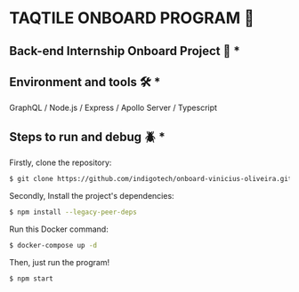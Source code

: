 # TAQTILE ONBOARD PROGRAM 🚀

## Back-end Internship Onboard Project  📇 *

## Environment and tools 🛠️ *

GraphQL / Node.js / Express / Apollo Server / Typescript

## Steps to run and debug 🪲 *

Firstly, clone the repository:

```bash
$ git clone https://github.com/indigotech/onboard-vinicius-oliveira.git
```

Secondly, Install the project's dependencies:

```bash
$ npm install --legacy-peer-deps
```
Run this Docker command:

```bash
$ docker-compose up -d
```

Then, just run the program!

```bash
$ npm start
```

